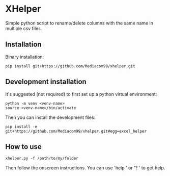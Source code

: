 # XHelper

Simple python script to rename/delete columns with the same name in multiple csv files.

## Installation
Binary installation:
```shell
pip install git+https://github.com/Mediacom99/xhelper.git
```
## Development installation
It's suggested (not required) to first set up a python virtual environment:
```shell
python -m venv <venv-name>
source <venv-name>/bin/activate
```
Then you can install the development files:
```shell
pip install -e git+https://github.com/Mediacom99/xhelper.git#egg=excel_helper
```

## How to use
```shell
xhelper.py -f /path/to/my/folder
```
Then follow the onscreen instructions. 
You can use 'help <command>' or '? <command>' to get help.
